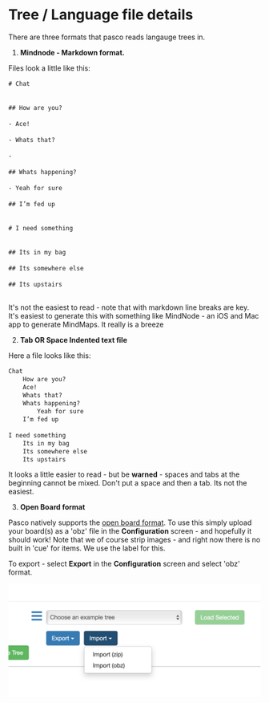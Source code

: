 # Tree / Language file details

There are three formats that pasco reads langauge trees in.

1. **Mindnode - Markdown format.** 

Files look a little like this:

```
# Chat


## How are you?

- Ace!

- Whats that?

- 

## Whats happening?

- Yeah for sure

## I’m fed up


# I need something


## Its in my bag

## Its somewhere else

## Its upstairs


```

It's not the easiest to read - note that with markdown line breaks are key. It's easiest to generate this with something like MindNode - an iOS and Mac app to generate MindMaps. It really is a breeze 

2. **Tab OR Space Indented text file** 

Here a file looks like this:

```
Chat
	How are you?
	Ace!
	Whats that?
	Whats happening?
		Yeah for sure
	I’m fed up

I need something
	Its in my bag
	Its somewhere else
	Its upstairs

```

It looks a little easier to read - but be **warned** - spaces and tabs at the beginning cannot be mixed. Don't put a space and then a tab. Its not the easiest. 

3.  **Open Board format**

Pasco natively supports the [open board format](https://www.openboardformat.org).  To use this simply upload your board(s) as a 'obz' file in the **Configuration** screen - and hopefully it should work! Note that we of course strip images - and right now there is no built in 'cue' for items. We use the label for this.  

To export - select **Export** in the **Configuration** screen and select 'obz' format. 

![Setup screen](../img/screenshots/export-obz.png)

